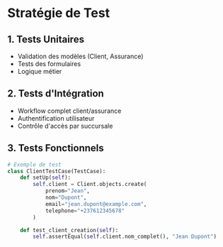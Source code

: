 # Stratégie de Test

## 1. Tests Unitaires
- Validation des modèles (Client, Assurance)
- Tests des formulaires
- Logique métier

## 2. Tests d'Intégration
- Workflow complet client/assurance
- Authentification utilisateur
- Contrôle d'accès par succursale

## 3. Tests Fonctionnels
```python
# Exemple de test
class ClientTestCase(TestCase):
    def setUp(self):
        self.client = Client.objects.create(
            prenom="Jean",
            nom="Dupont",
            email="jean.dupont@example.com",
            telephone="+237612345678"
        )

    def test_client_creation(self):
        self.assertEqual(self.client.nom_complet(), "Jean Dupont")